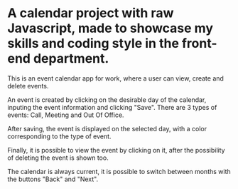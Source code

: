 # A calendar project with raw Javascript, made to showcase my skills and coding style in the front-end department.

<p>

This is an event calendar app for work, where a user can view, create and delete events. 

An event is created by clicking on the desirable day of the calendar, inputing the event information and clicking "Save". There are 3 types of events: Call, Meeting and Out Of Office. 

After saving, the event is displayed on the selected day, with a color corresponding to the type of event. 

Finally, it is possible to view the event by clicking on it, after the possibility of deleting the event is shown too.

The calendar is always current, it is possible to switch between months with the buttons "Back" and "Next".

</p>
